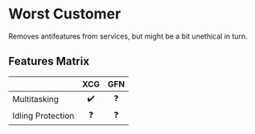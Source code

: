 # Worst Customer

Removes antifeatures from services, but might be a bit unethical in turn.

## Features Matrix

|                                  | XCG                | GFN                |
|----------------------------------|:------------------:|:------------------:|
| Multitasking                     | :heavy_check_mark: |     :question:     |
| Idling Protection                |     :question:     |     :question:     |